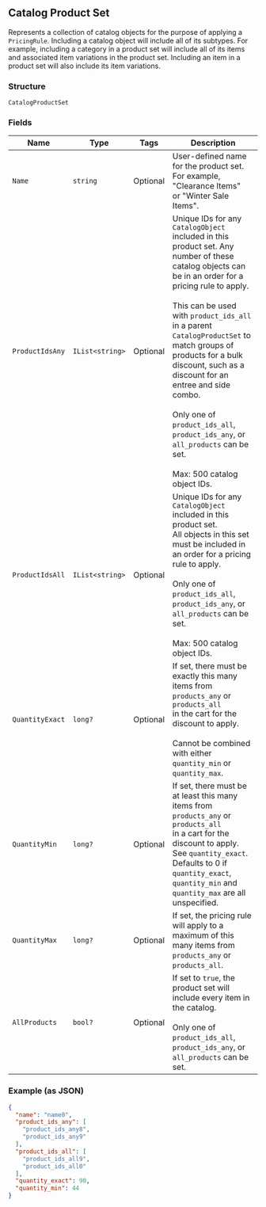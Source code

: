 ## Catalog Product Set

Represents a collection of catalog objects for the purpose of applying a
`PricingRule`. Including a catalog object will include all of its subtypes.
For example, including a category in a product set will include all of its
items and associated item variations in the product set. Including an item in
a product set will also include its item variations.

### Structure

`CatalogProductSet`

### Fields

| Name | Type | Tags | Description |
|  --- | --- | --- | --- |
| `Name` | `string` | Optional | User-defined name for the product set. For example, "Clearance Items"<br>or "Winter Sale Items". |
| `ProductIdsAny` | `IList<string>` | Optional | Unique IDs for any `CatalogObject` included in this product set. Any<br>number of these catalog objects can be in an order for a pricing rule to apply.<br><br>This can be used with `product_ids_all` in a parent `CatalogProductSet` to<br>match groups of products for a bulk discount, such as a discount for an<br>entree and side combo.<br><br>Only one of `product_ids_all`, `product_ids_any`, or `all_products` can be set.<br><br>Max: 500 catalog object IDs. |
| `ProductIdsAll` | `IList<string>` | Optional | Unique IDs for any `CatalogObject` included in this product set.<br>All objects in this set must be included in an order for a pricing rule to apply.<br><br>Only one of `product_ids_all`, `product_ids_any`, or `all_products` can be set.<br><br>Max: 500 catalog object IDs. |
| `QuantityExact` | `long?` | Optional | If set, there must be exactly this many items from `products_any` or `products_all`<br>in the cart for the discount to apply.<br><br>Cannot be combined with either `quantity_min` or `quantity_max`. |
| `QuantityMin` | `long?` | Optional | If set, there must be at least this many items from `products_any` or `products_all`<br>in a cart for the discount to apply. See `quantity_exact`. Defaults to 0 if<br>`quantity_exact`, `quantity_min` and `quantity_max` are all unspecified. |
| `QuantityMax` | `long?` | Optional | If set, the pricing rule will apply to a maximum of this many items from<br>`products_any` or `products_all`. |
| `AllProducts` | `bool?` | Optional | If set to `true`, the product set will include every item in the catalog.<br><br>Only one of `product_ids_all`, `product_ids_any`, or `all_products` can be set. |

### Example (as JSON)

```json
{
  "name": "name0",
  "product_ids_any": [
    "product_ids_any8",
    "product_ids_any9"
  ],
  "product_ids_all": [
    "product_ids_all9",
    "product_ids_all0"
  ],
  "quantity_exact": 90,
  "quantity_min": 44
}
```

